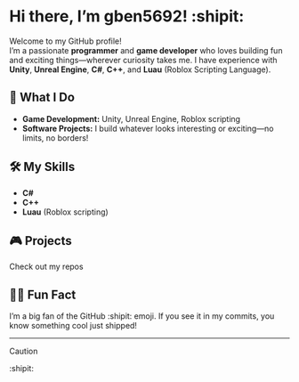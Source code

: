 # Hi there, I’m gben5692! :shipit:

Welcome to my GitHub profile!  
I’m a passionate **programmer** and **game developer** who loves building fun and exciting things—wherever curiosity takes me. I have experience with **Unity**, **Unreal Engine**, **C#**, **C++**, and **Luau** (Roblox Scripting Language).

## 🚀 What I Do
- **Game Development:** Unity, Unreal Engine, Roblox scripting
- **Software Projects:** I build whatever looks interesting or exciting—no limits, no borders!

## 🛠️ My Skills
- **C#**
- **C++**
- **Luau** (Roblox scripting)

## 🎮 Projects
Check out my repos

## 🧑‍💻 Fun Fact
I’m a big fan of the GitHub :shipit: emoji. If you see it in my commits, you know something cool just shipped!

---
> [!Caution]
> :shipit:
